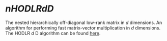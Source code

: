 # $nHODLRdD$
The nested hierarchically off-diagonal low-rank matrix in $d$ dimensions. An algorithm for performing fast matrix-vector multiplication in $d$ dimensions. The HODLR $d$ D algorithm can be found [here](https://github.com/SAFRAN-LAB/HODLRdD).

